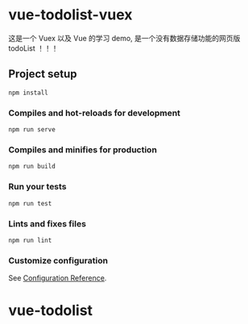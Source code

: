 # vue-todolist-vuex
这是一个 Vuex 以及 Vue 的学习 demo, 是一个没有数据存储功能的网页版todoList ！！！
## Project setup
```
npm install
```

### Compiles and hot-reloads for development
```
npm run serve
```

### Compiles and minifies for production
```
npm run build
```

### Run your tests
```
npm run test
```

### Lints and fixes files
```
npm run lint
```

### Customize configuration
See [Configuration Reference](https://cli.vuejs.org/config/).
# vue-todolist
